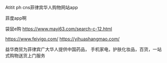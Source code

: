 Atitit ph cns菲律宾华人购物网站app

菲度app啊

袋鼠e购
https://www.mayi63.com/search-c-12.html


https://www.feiyigo.com/
https://yihuashangmao.com/

益华商贸为菲律宾广大华人提供中国药品， 手机家电，护肤化妆品，百货，一站式购物送货上门服务
